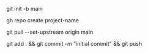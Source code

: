 git init -b main

gh repo create project-name

git pull --set-upstream origin main

git add . && git commit -m "initial commit" && git push